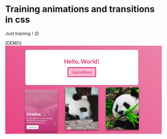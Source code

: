 # Training animations and transitions in css

Just training ! 😊

[DEMO]
[<img src="screenshot5.png" >](/demo.mp4)
